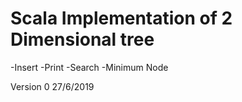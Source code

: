 Scala Implementation of 2 Dimensional tree
==================================================================
-Insert
-Print
-Search
-Minimum Node

Version 0
27/6/2019
